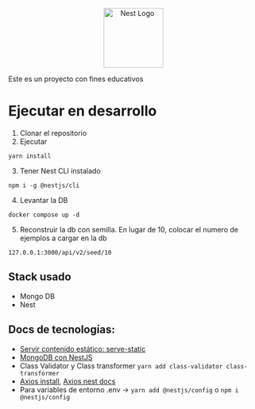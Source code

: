 <p align="center">
  <a href="http://nestjs.com/" target="blank"><img src="https://nestjs.com/img/logo-small.svg" width="120" alt="Nest Logo" /></a>
</p>

Este es un proyecto con fines educativos

# Ejecutar en desarrollo
1. Clonar el repositorio
2. Ejecutar
```
yarn install
```
3. Tener Nest CLI instalado
```
npm i -g @nestjs/cli
```
4. Levantar la DB
```
docker compose up -d
```

5. Reconstruir la db con semilla. En lugar de 10, colocar el numero de ejemplos a cargar en la db
```
127.0.0.1:3000/api/v2/seed/10
```

## Stack usado
* Mongo DB
* Nest

## Docs de tecnologías:
* [Servir contenido estático: serve-static](https://docs.nestjs.com/recipes/serve-static#configuration)
* [MongoDB con NestJS](https://docs.nestjs.com/techniques/mongodb)
* Class Validator y Class transformer `yarn add class-validator class-transformer`
* [Axios install](https://www.npmjs.com/package/@nestjs/axios), [Axios nest docs](https://docs.nestjs.com/techniques/http-module)
* Para variables de entorno .env -> `yarn add @nestjs/config` o `npm i @nestjs/config`
